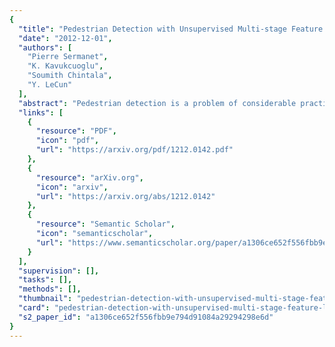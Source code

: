 ```yaml
---
{
  "title": "Pedestrian Detection with Unsupervised Multi-stage Feature Learning",
  "date": "2012-12-01",
  "authors": [
    "Pierre Sermanet",
    "K. Kavukcuoglu",
    "Soumith Chintala",
    "Y. LeCun"
  ],
  "abstract": "Pedestrian detection is a problem of considerable practical interest. Adding to the list of successful applications of deep learning methods to vision, we report state-of-the-art and competitive results on all major pedestrian datasets with a convolutional network model. The model uses a few new twists, such as multi-stage features, connections that skip layers to integrate global shape information with local distinctive motif information, and an unsupervised method based on convolutional sparse coding to pre-train the filters at each stage.",
  "links": [
    {
      "resource": "PDF",
      "icon": "pdf",
      "url": "https://arxiv.org/pdf/1212.0142.pdf"
    },
    {
      "resource": "arXiv.org",
      "icon": "arxiv",
      "url": "https://arxiv.org/abs/1212.0142"
    },
    {
      "resource": "Semantic Scholar",
      "icon": "semanticscholar",
      "url": "https://www.semanticscholar.org/paper/a1306ce652f556fbb9e794d91084a29294298e6d"
    }
  ],
  "supervision": [],
  "tasks": [],
  "methods": [],
  "thumbnail": "pedestrian-detection-with-unsupervised-multi-stage-feature-learning-thumb.jpg",
  "card": "pedestrian-detection-with-unsupervised-multi-stage-feature-learning-card.jpg",
  "s2_paper_id": "a1306ce652f556fbb9e794d91084a29294298e6d"
}
---
```


